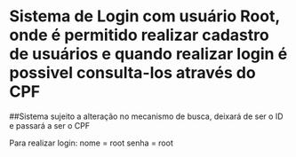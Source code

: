 # Sistema de Login com usuário Root, onde é permitido realizar cadastro de usuários e quando realizar login é possivel consulta-los através do CPF

##Sistema sujeito a alteração no mecanismo de busca, deixará de ser o ID e passará a ser o CPF


Para realizar login:
nome = root
senha = root
